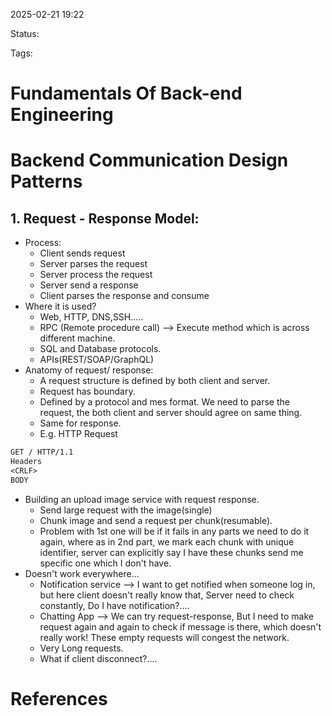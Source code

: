 2025-02-21 19:22

Status:

Tags:


# Fundamentals Of Back-end Engineering


# Backend Communication Design Patterns

## 1. Request - Response Model: 
- Process: 
	- Client sends request
	- Server parses the request
	- Server process the request
	- Server send a response
	- Client parses the response and consume
- Where it is used? 
	- Web, HTTP, DNS,SSH.....
	-  RPC (Remote procedure call) --> Execute method which is across different machine.
	- SQL and Database protocols.
	- APIs(REST/SOAP/GraphQL)
- Anatomy of request/ response: 
	-  A request structure is defined by both client and server.
	- Request has boundary.
	- Defined by a protocol and mes format. We need to parse the request, the both client and server should agree on same thing.
	- Same for response.
	- E.g. HTTP Request
```txt
GET / HTTP/1.1
Headers
<CRLF>
BODY
```
- Building an upload image service with request response.
	- Send large request with the image(single)
	- Chunk image and send a request per chunk(resumable).
	- Problem with 1st one will be if it fails in any parts we need to do it again, where as in 2nd part, we mark each chunk  with unique identifier, server can explicitly say I have these chunks send me specific one which I don't have.
- Doesn't work everywhere...
	- Notification service --> I want to get notified when someone log in, but here client doesn't really know that, Server need to check constantly, Do I have notification?.... 
	- Chatting App --> We can try request-response, But I need to make request again and again to check if message is there, which doesn't really work! These empty requests will congest the network.
	- Very Long requests.
	- What if client disconnect?.... 




# References
